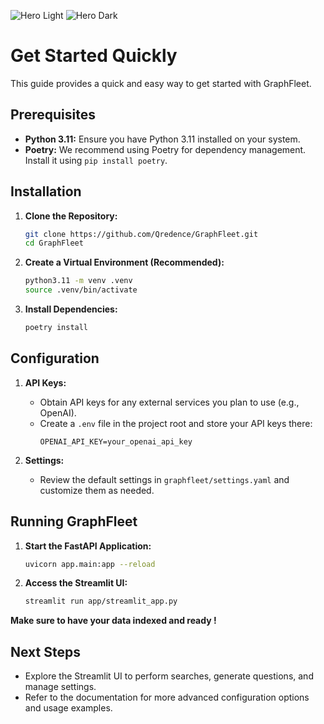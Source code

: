 
<img
  className="block dark:hidden"
  src="https://imagedelivery.net/X8-iu39scv5xvBSFZpKX-A/3aecdba3-d6f2-42a8-a303-c517a5eadd00/public"
  alt="Hero Light"
/>
<img
  className="hidden dark:block"
  src="https://imagedelivery.net/X8-iu39scv5xvBSFZpKX-A/3aecdba3-d6f2-42a8-a303-c517a5eadd00/public"
  alt="Hero Dark"
/>

# Get Started Quickly

This guide provides a quick and easy way to get started with GraphFleet.

## Prerequisites

- **Python 3.11:** Ensure you have Python 3.11 installed on your system.
- **Poetry:** We recommend using Poetry for dependency management. Install it using `pip install poetry`.

## Installation

1. **Clone the Repository:**
   ```bash
   git clone https://github.com/Qredence/GraphFleet.git
   cd GraphFleet
   ```

2. **Create a Virtual Environment (Recommended):**
   ```bash
   python3.11 -m venv .venv
   source .venv/bin/activate
   ```

3. **Install Dependencies:**
   ```bash
   poetry install
   ```

## Configuration

1. **API Keys:**
   - Obtain API keys for any external services you plan to use (e.g., OpenAI).
   - Create a `.env` file in the project root and store your API keys there:
     ```
     OPENAI_API_KEY=your_openai_api_key
     ```

2. **Settings:**
   - Review the default settings in `graphfleet/settings.yaml` and customize them as needed.

## Running GraphFleet

1. **Start the FastAPI Application:**
   ```bash
   uvicorn app.main:app --reload
   ```

2. **Access the Streamlit UI:**
    ```bash
   streamlit run app/streamlit_app.py  
    ```

**Make sure to have your data indexed and ready !**


## Next Steps

- Explore the Streamlit UI to perform searches, generate questions, and manage settings.
- Refer to the documentation for more advanced configuration options and usage examples.